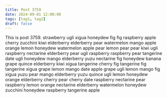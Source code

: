 ```yaml
---
title: Post 3759
date: 2024-09-01 12:00:00
tags: [tag1, tag2]
draft: false
---
```

This is post 3759.
strawberry
ugli
xigua
honeydew
fig
fig
raspberry
apple
cherry
zucchini
kiwi
elderberry
elderberry
pear
watermelon
mango
apple
orange
lemon
honeydew
watermelon
apple
pear
lemon
pear
pear
kiwi
ugli
raspberry
nectarine
elderberry
pear
ugli
raspberry
raspberry
pear
tangerine
date
ugli
honeydew
mango
elderberry
yuzu
nectarine
fig
honeydew
banana
grape
quince
elderberry
kiwi
xigua
tangerine
cherry
fig
tangerine
fig
tangerine
xigua
grape
lemon
mango
date
apple
grape
ugli
lemon
mango
fig
xigua
yuzu
pear
mango
elderberry
yuzu
quince
ugli
lemon
honeydew
orange
elderberry
cherry
pear
cherry
date
raspberry
nectarine
pear
raspberry
lemon
orange
nectarine
elderberry
watermelon
honeydew
zucchini
honeydew
raspberry
tangerine
apple
